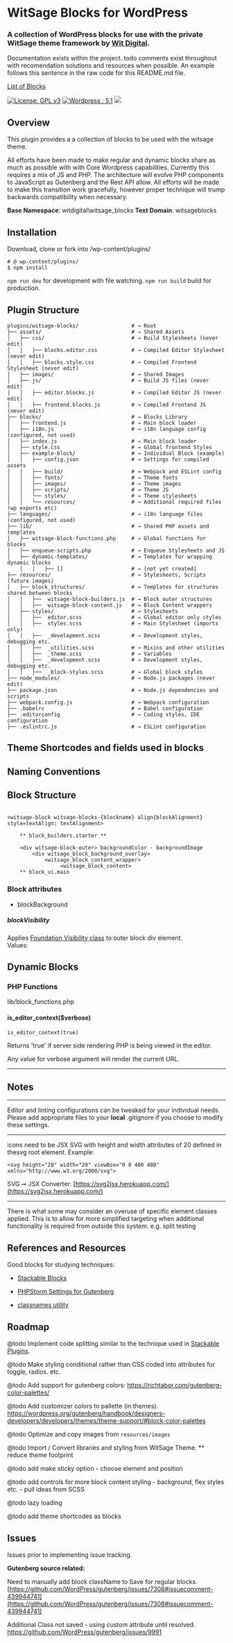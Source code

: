 # WitSage Blocks for WordPress


### A collection of WordPress blocks for use with the private WitSage theme framework by [Wit Digital](https://witdelivers.com/).

Documentation exists within the project. todo comments exist throughout with recomendation solutions and resources when possible. An example follows this sentence in the raw code for this README.md file.

[List of Blocks](blocks.MD)

<!--@todo implement https://github.com/apps/todo-->
<!--@todo implement https://docs.travis-ci.com-->

[![License: GPL v3](https://img.shields.io/badge/License-GPL%20v3-blue.svg)](http://www.gnu.org/licenses/gpl-3.0.html)
[![Wordpress : 5.1](https://img.shields.io/badge/WordPress-v5.1%20Tested-brightgreen.svg)](https://github.com/WordPress/WordPress)
![](https://img.shields.io/github/issues/ryanemitchell/witsage-blocks.svg?style=flat)

## Overview

This plugin provides a a collection of blocks to be used with the witsage theme. 

All efforts have been made to make regular and dynamic blocks share as much as possible with with Core Wordpress capabilities.  Currently this requires a mix of JS and PHP. The architecture will evolve PHP components to JavaScript as Gutenberg and the Rest API allow. All efforts will be made to make this transition work gracefully, however proper technique will trump backwards compatibility when necessary.

**Base Namespace**: witdigital\witsage_blocks
**Text Domain**: witsageblocks




## Installation

Download, clone or fork into /wp-content/plugins/

```shell
# @ wp-content/plugins/
$ npm install
```
`npm run dev` for development with file watching.
`npm run build` build for production.


## Plugin Structure


```shell
plugins/witsage-blocks/                 # → Root
├── assets/                             # → Shared Assets
│   ├── css/                            # → Build Stylesheets (never edit)
│   │   ├── blocks.editor.css           # → Compiled Editor Stylesheet (never edit)
│   │   ├── blocks.style.css            # → Compiled Frontend Stylesheet (never edit)
│   ├── images/                         # → Shared Images
│   ├── js/                             # → Build JS files (never edit)
│   │   ├── editor.blocks.js            # → Compiled Editor JS (never edit)
│   │   ├── frontend.blocks.js          # → Compiled Frontend JS (never edit)
├── blocks/                             # → Blocks Library
│   ├── frontend.js                     # → Main block loader
│   ├── i18n.js                         # → i18n language config (configured, not used)
│   ├── index.js                        # → Main block loader
│   ├── style.css                       # → Global frontend Styles
│   ├── example-block/                  # → Individual Block (example)
│   │   ├── config.json                 # → Settings for compiled assets
│   │   ├── build/                      # → Webpack and ESLint config
│   │   ├── fonts/                      # → Theme fonts
│   │   ├── images/                     # → Theme images
│   │   ├── scripts/                    # → Theme JS
│   │   └── styles/                     # → Theme stylesheets
│   │   └── resources/                  # → Additional required files (wp exports etc)
├── languages/                          # → i18n language files (configured, not used)
├── lib/                                # → Shared PHP assets and templates
│   ├── witsage-block-functions.php     # → Global functions for blocks
│   ├── enqueue-scripts.php             # → Enqueue Stylesheets and JS
│   ├── dynamic-templates/              # → Templates for wrapping dynamic blocks
    │   │   ├── []                      # → [not yet created]
├── resources/                          # → Stylesheets, Scripts (future images)
│   ├── block_structures/               # → Templates for structures shared between blocks
│   │   ├──  witsage-block-builders.js  # → Block outer structures
│   │   ├──  witsage-block-content.js   # → Block Content wrappers
│   ├── styles/                         # → Stylesheets
│   │   ├──  editor.scss                # → Global editor only styles
│   │   ├──  styles.scss                # → Main Stylesheet (imports only)
│   │   ├──  _development.scss          # → Development styles, debugging etc.
│   │   ├──  _utilities.scss            # → Mixins and other utilities
│   │   ├──  _theme.scss                # → Variables
│   │   ├──  _development.scss          # → Development styles, debugging etc.
│   │   ├──  _block-styles.scss         # → Global block styles
├── node_modules/                       # → Node.js packages (never edit)
├── package.json                        # → Node.js dependencies and scripts
├── webpack.config.js                   # → Webpack configuration
├── .babelrc                            # → Babel configuration
├── .editorconfig                       # → Coding styles, IDE configuration
├── .eslintrc.js                        # → ESLint configuration
```
## Theme Shortcodes and fields used in blocks
<!--@todo add Witsage theme components used in this project.-->

## Naming Conventions

    


## Block Structure


```

<witsage-block witsage-blocks-{blockname} align{blockAlignment} style=textAlign: textAlignment>

    ** block_builders.starter **
    
    <div witsage-block-outer> backgroundColor - backgroundImage
        <div witsage_block_background_overlay>
            <witsage_block_content_wrapper>
                 <witsage_block_content>
    ** block_ui.main

```


### Block attributes

* blockBackground


#####  blockVisibility

Applies [Foundation Visibility class](https://foundation.zurb.com/sites/docs/visibility.html) to outer block div element.  
Values:
    
        


## Dynamic Blocks
### PHP Functions
lib/block_functions.php
#### is_editor_context($verbose)

```
is_editor_context(true)
```

Returns 'true' if server side rendering PHP is being viewed in the editor.

Any value for verbose argument will render the current URL.

-------

## Notes

-------

Editor and linting configurations can be tweaked for your individual needs. Please add appropriate files to your **local** .gitignore if you choose to modify these settings.
 
-------


icons need to be JSX SVG with height and width attributes of 20 defined in thesvg root element. Example:

`<svg height="20" width="20" viewBox="0 0 480 480"  xmlns="http://www.w3.org/2000/svg">`

SVG ➞ JSX Converter:  [https://svg2jsx.herokuapp.com/](https://svg2jsx.herokuapp.com/)

-------

There is what some may consider an overuse of specific element classes applied. This is to allow for more simplified targeting when additional functionality is required from outside this system. e.g. split testing

## References and Resources

Good blocks for studying techniques:
* [Stackable Blocks](https://github.com/gambitph/Stackable)

*  [PHPStorm Settings for Gutenberg ](https://gist.github.com/ryo-utsunomiya/768e68d574faaba40756c0a26800b17d)

* [classnames utility](https://github.com/JedWatson/classnames)


## Roadmap

@todo Implement code splitting similar to the technique used in [Stackable Plugins](https://github.com/gambitph/Stackable/blob/master/src/blocks.js).

@todo Make styling conditional rather than CSS coded into attributes for toggle, radios. etc.

@todo Add support for gutenberg colors: https://richtabor.com/gutenberg-color-palettes/

@todo Add customizer colors to pallette (in themes). https://wordpress.org/gutenberg/handbook/designers-developers/developers/themes/theme-support/#block-color-palettes

@todo Optimize and copy images from `resources/images`

@todo Import / Convert libraries and styling from WitSage Theme. ** reduce theme footprint

@todo add make sticky option - choose element and position

@todo add controls for more block content styling - background, flex styles etc. - pull  ideas from SCSS

@todo lazy loading

@todo add theme shortcodes as blocks


## Issues

Issues prior to implementing issue tracking.

**Gutenberg source related:**

Need to manually add block className to Save for regular blocks. 
[https://github.com/WordPress/gutenberg/issues/7308#issuecomment-439944741](https://github.com/WordPress/gutenberg/issues/7308#issuecomment-439944741)

Additional Class not saved - using custom attribute until resolved.
https://github.com/WordPress/gutenberg/issues/9991
